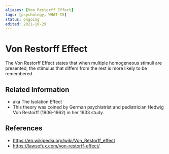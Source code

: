 ```yaml
---
aliases: [Von Restorff Effect]
tags: [psychology, WHAT-IS]
status: ongoing
edited: 2021-10-29
---
```


# Von Restorff Effect
The Von Restorff Effect states that when multiple homogeneous stimuli are presented, the stimulus that differs from the rest is more likely to be remembered.

## Related Information
- aka The Isolation Effect
- This theory was coined by German psychiatrist and pediatrician Hedwig Von Restorff (1906-1962) in her 1933 study.

## References
- https://en.wikipedia.org/wiki/Von_Restorff_effect
- https://lawsofux.com/von-restorff-effect/